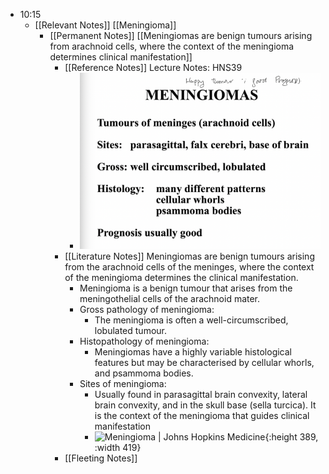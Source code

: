 - 10:15
	- [[Relevant Notes]] [[Meningioma]]
		- [[Permanent Notes]] [[Meningiomas are benign tumours arising from arachnoid cells, where the context of the meningioma determines clinical manifestation]]
			- [[Reference Notes]] Lecture Notes: HNS39
				- ![image.png](../assets/image_1674612975033_0.png)
			- [[Literature Notes]] Meningiomas are benign tumours arising from the arachnoid cells of the meninges, where the context of the meningioma determines the clinical manifestation.
				- Meningioma is a benign tumour that arises from the meningothelial cells of the arachnoid mater.
				- Gross pathology of meningioma:
					- The meningioma is often a well-circumscribed, lobulated tumour.
				- Histopathology of meningioma:
					- Meningiomas have a highly variable histological features but may be characterised by cellular whorls, and psammoma bodies.
				- Sites of meningioma:
					- Usually found in parasagittal brain convexity, lateral brain convexity, and in the skull base (sella turcica). It is the context of the meningioma that guides clinical manifestation
					- ![Meningioma | Johns Hopkins Medicine](https://www.hopkinsmedicine.org/health/conditions-and-diseases/-/media/ksw-images/meningiomaiansuk.ashx){:height 389, :width 419}
			- [[Fleeting Notes]]